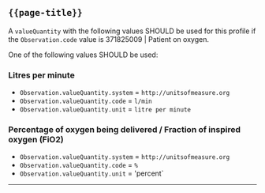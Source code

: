 ## `{{page-title}}`

A <code>valueQuantity</code> with the following values SHOULD be used for this profile if the <code>Observation.code</code> value is 371825009 | Patient on oxygen.

One of the following values SHOULD be used:

### Litres per minute

- `Observation.valueQuantity.system` = `http://unitsofmeasure.org`
- `Observation.valueQuantity.code` = `l/min`
- `Observation.valueQuantity.unit` = `litre per minute`

### Percentage of oxygen being delivered / Fraction of inspired oxygen (FiO2)

- `Observation.valueQuantity.system` = `http://unitsofmeasure.org`
- `Observation.valueQuantity.code` = `%`
- `Observation.valueQuantity.unit` = 'percent`

---